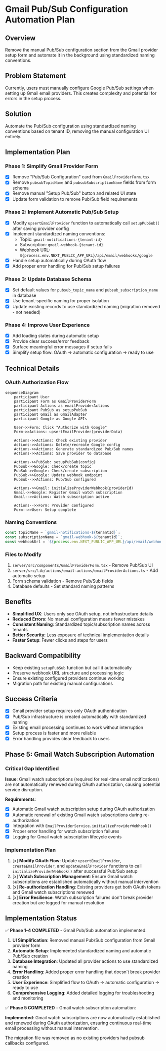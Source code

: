 # Gmail Pub/Sub Configuration Automation Plan

## Overview

Remove the manual Pub/Sub configuration section from the Gmail provider setup form and automate it in the background using standardized naming conventions.

## Problem Statement

Currently, users must manually configure Google Pub/Sub settings when setting up Gmail email providers. This creates complexity and potential for errors in the setup process.

## Solution

Automate the Pub/Sub configuration using standardized naming conventions based on tenant ID, removing the manual configuration UI entirely.

## Implementation Plan

### Phase 1: Simplify Gmail Provider Form

- [x] Remove "Pub/Sub Configuration" card from `GmailProviderForm.tsx`
- [x] Remove `pubsubTopicName` and `pubsubSubscriptionName` fields from form schema
- [x] Remove manual "Setup Pub/Sub" button and related UI state
- [x] Update form validation to remove Pub/Sub field requirements

### Phase 2: Implement Automatic Pub/Sub Setup

- [x] Modify `upsertEmailProvider` function to automatically call `setupPubSub()` after saving provider config
- [x] Implement standardized naming conventions:
  - Topic: `gmail-notifications-{tenant-id}`
  - Subscription: `gmail-webhook-{tenant-id}`
  - Webhook URL: `${process.env.NEXT_PUBLIC_APP_URL}/api/email/webhooks/google`
- [x] Handle setup automatically during OAuth flow
- [x] Add proper error handling for Pub/Sub setup failures

### Phase 3: Update Database Schema

- [x] Set default values for `pubsub_topic_name` and `pubsub_subscription_name` in database
- [x] Use tenant-specific naming for proper isolation
- [x] Update existing records to use standardized naming (migration removed - not needed)

### Phase 4: Improve User Experience

- [x] Add loading states during automatic setup
- [x] Provide clear success/error feedback
- [x] Surface meaningful error messages if setup fails
- [x] Simplify setup flow: OAuth → automatic configuration → ready to use

## Technical Details

### OAuth Authorization Flow

```mermaid
sequenceDiagram
    participant User
    participant Form as GmailProviderForm
    participant Actions as emailProviderActions
    participant PubSub as setupPubSub
    participant Gmail as GmailAdapter
    participant Google as Google APIs

    User->>Form: Click "Authorize with Google"
    Form->>Actions: upsertEmailProvider(providerData)
    
    Actions->>Actions: Check existing provider
    Actions->>Actions: Delete/recreate Google config
    Actions->>Actions: Generate standardized Pub/Sub names
    Actions->>Actions: Save provider to database
    
    Actions->>PubSub: setupPubSub(config)
    PubSub->>Google: Check/create topic
    PubSub->>Google: Check/create subscription
    PubSub->>Google: Update webhook endpoint
    PubSub-->>Actions: Pub/Sub configured
    
    Actions->>Gmail: initializeProviderWebhook(providerId)
    Gmail->>Google: Register Gmail watch subscription
    Gmail-->>Actions: Watch subscription active
    
    Actions-->>Form: Provider configured
    Form-->>User: Setup complete
```

### Naming Conventions

```typescript
const topicName = `gmail-notifications-${tenantId}`;
const subscriptionName = `gmail-webhook-${tenantId}`;
const webhookUrl = `${process.env.NEXT_PUBLIC_APP_URL}/api/email/webhooks/google`;
```

### Files to Modify

1. `server/src/components/GmailProviderForm.tsx` - Remove Pub/Sub UI
2. `server/src/lib/actions/email-actions/emailProviderActions.ts` - Add automatic setup
3. Form schema validation - Remove Pub/Sub fields
4. Database defaults - Set standard naming patterns

## Benefits

- **Simplified UX**: Users only see OAuth setup, not infrastructure details
- **Reduced Errors**: No manual configuration means fewer mistakes
- **Consistent Naming**: Standardized topic/subscription names across tenants
- **Better Security**: Less exposure of technical implementation details
- **Faster Setup**: Fewer clicks and steps for users

## Backward Compatibility

- Keep existing `setupPubSub` function but call it automatically
- Preserve webhook URL structure and processing logic
- Ensure existing configured providers continue working
- Migration path for existing manual configurations

## Success Criteria

- [x] Gmail provider setup requires only OAuth authentication
- [x] Pub/Sub infrastructure is created automatically with standardized naming
- [x] Existing email processing continues to work without interruption
- [x] Setup process is faster and more reliable
- [x] Error handling provides clear feedback to users

## Phase 5: Gmail Watch Subscription Automation

### Critical Gap Identified

**Issue**: Gmail watch subscriptions (required for real-time email notifications) are not automatically renewed during OAuth authorization, causing potential service disruption.

**Requirements**:
- [x] Automatic Gmail watch subscription setup during OAuth authorization  
- [x] Automatic renewal of existing Gmail watch subscriptions during re-authorization
- [x] Integration with `EmailProviderService.initializeProviderWebhook()`
- [x] Proper error handling for watch subscription failures
- [x] Logging for Gmail watch subscription lifecycle events

### Implementation Plan

1. [x] **Modify OAuth Flow**: Update `upsertEmailProvider`, `createEmailProvider`, and `updateEmailProvider` functions to call `initializeProviderWebhook()` after successful Pub/Sub setup
2. [x] **Watch Subscription Management**: Ensure Gmail watch subscriptions are established automatically without manual intervention
3. [x] **Re-authorization Handling**: Existing providers get both OAuth tokens and Gmail watch subscriptions renewed
4. [x] **Error Resilience**: Watch subscription failures don't break provider creation but are logged for manual resolution

## Implementation Status

✅ **Phase 1-4 COMPLETED** - Gmail Pub/Sub automation implemented:

1. **UI Simplification**: Removed manual Pub/Sub configuration from Gmail provider form
2. **Automatic Setup**: Implemented standardized naming and automatic Pub/Sub creation
3. **Database Integration**: Updated all provider actions to use standardized naming
4. **Error Handling**: Added proper error handling that doesn't break provider creation
5. **User Experience**: Simplified flow to OAuth → automatic configuration → ready to use
6. **Comprehensive Logging**: Added detailed logging for troubleshooting and monitoring

✅ **Phase 5 COMPLETED** - Gmail watch subscription automation:

**Implemented**: Gmail watch subscriptions are now automatically established and renewed during OAuth authorization, ensuring continuous real-time email processing without manual intervention.

The migration file was removed as no existing providers had pubsub callbacks configured.